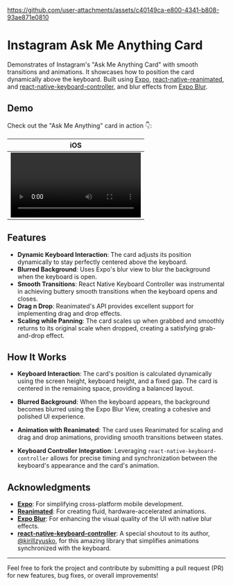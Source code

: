 
https://github.com/user-attachments/assets/c40149ca-e800-4341-b808-93ae871e0810
# Instagram Ask Me Anything Card

Demonstrates of Instagram's "Ask Me Anything Card" with smooth transitions and animations. It showcases how to position the card dynamically above the keyboard. Built using [Expo](https://expo.dev/), [react-native-reanimated](https://docs.swmansion.com/react-native-reanimated/), and [react-native-keyboard-controller](https://github.com/kirillzyusko/react-native-keyboard-controller), and blur effects from [Expo Blur](https://docs.expo.dev/versions/latest/sdk/blur-view/).

## Demo

Check out the "Ask Me Anything" card in action 👇:

| iOS                                                                                                                        |
|--------------------------------------------------------------------------------------------------------------------------------|
| <video src="https://github.com/user-attachments/assets/f3d7a982-4f19-4185-8baf-c8265902cee7" /> |

## Features

- **Dynamic Keyboard Interaction**: The card adjusts its position dynamically to stay perfectly centered above the keyboard.
- **Blurred Background**: Uses Expo's blur view to blur the background when the keyboard is open.
- **Smooth Transitions**: React Native Keyboard Controller was instrumental in achieving buttery smooth transitions when the keyboard opens and closes.
- **Drag n Drop**: Reanimated's API provides excellent support for implementing drag and drop effects.
- **Scaling while Panning**: The card scales up when grabbed and smoothly returns to its original scale when dropped, creating a satisfying grab-and-drop effect.

## How It Works

- **Keyboard Interaction**: The card's position is calculated dynamically using the screen height, keyboard height, and a fixed gap. The card is centered in the remaining space, providing a balanced layout.
  
- **Blurred Background**: When the keyboard appears, the background becomes blurred using the Expo Blur View, creating a cohesive and polished UI experience.

- **Animation with Reanimated**: The card uses Reanimated for scaling and drag and drop animations, providing smooth transitions between states.

- **Keyboard Controller Integration**: Leveraging `react-native-keyboard-controller` allows for precise timing and synchronization between the keyboard's appearance and the card's animation.

## Acknowledgments

- **[Expo](https://expo.dev/)**: For simplifying cross-platform mobile development.
- **[Reanimated](https://docs.swmansion.com/react-native-reanimated/)**: For creating fluid, hardware-accelerated animations.
- **[Expo Blur](https://docs.expo.dev/versions/latest/sdk/blur-view/)**: For enhancing the visual quality of the UI with native blur effects.
- **[react-native-keyboard-controller](https://github.com/kirillzyusko/react-native-keyboard-controller)**: A special shoutout to its author, [@kirillzyusko](https://github.com/Ramotion), for this amazing library that simplifies animations synchronized with the keyboard.

---

Feel free to fork the project and contribute by submitting a pull request (PR) for new features, bug fixes, or overall improvements!

